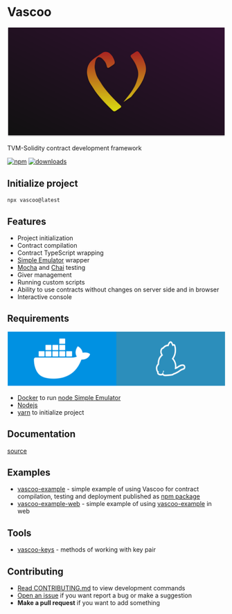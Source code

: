 # Vascoo

![cover](docs/cover.svg)

TVM-Solidity contract development framework

[![npm](https://img.shields.io/npm/v/vascoo?label=npm)](https://www.npmjs.com/package/vascoo)
[![downloads](https://img.shields.io/npm/dt/vascoo?label=downloads)](https://www.npmjs.com/package/vascoo)

## Initialize project

```shell
npx vascoo@latest
```

## Features 

* Project initialization
* Contract compilation
* Contract TypeScript wrapping
* [Simple Emulator](https://github.com/tonlabs/evernode-se) wrapper
* [Mocha](https://mochajs.org) and [Chai](https://www.chaijs.com) testing
* Giver management
* Running custom scripts
* Ability to use contracts without changes on server side and in browser
* Interactive console

## Requirements

![requirements](docs/requirements.svg)

* [Docker](https://www.docker.com) to run [node Simple Emulator](https://github.com/tonlabs/evernode-se)
* [Nodejs](https://nodejs.org)
* [yarn](https://yarnpkg.com) to initialize project

## Documentation

[source](https://github.com/savonarolagirolamo/vascoo-docs)

## Examples

* [vascoo-example](https://github.com/savonarolagirolamo/vascoo-example) - simple example of using Vascoo for contract compilation, testing and deployment published as [npm package](https://www.npmjs.com/package/vascoo-example)
* [vascoo-example-web](https://github.com/savonarolagirolamo/vascoo-example-web) - simple example of using [vascoo-example](https://github.com/savonarolagirolamo/vascoo-example) in web

## Tools

* [vascoo-keys](https://github.com/savonarolagirolamo/vascoo-keys) - methods of working with key pair

## Contributing

* [Read CONTRIBUTING.md](./CONTRIBUTING.md) to view development commands
* [Open an issue](https://github.com/savonarolagirolamo/vascoo/issues/new) if you want report a bug or make a suggestion
* **Make a pull request** if you want to add something
